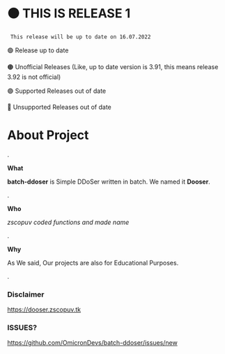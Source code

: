 # 🟠 THIS IS RELEASE 1
` This release will be up to date on 16.07.2022`

🟢 Release up to date
 
🟠 Unofficial Releases (Like, up to date version is 3.91, this means release 3.92 is not official)

🟣 Supported Releases out of date

🔴 Unsupported Releases out of date


# About Project
.                                                                         

**What**

**batch-ddoser** is Simple DDoSer written in batch. We named it **Dooser**.

.

**Who**

*zscopuv coded functions and made name*

.

**Why** 

As We said, Our projects are also for Educational Purposes.

.                                                                         

### Disclaimer
https://dooser.zscopuv.tk

### ISSUES?
https://github.com/OmicronDevs/batch-ddoser/issues/new
